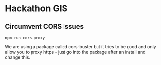 # Hackathon GIS

## Circumvent CORS Issues
`npm run cors-proxy`

We are using a package called cors-buster but it tries to be good and only allow you to proxy https - just go into the package after an install and change this.